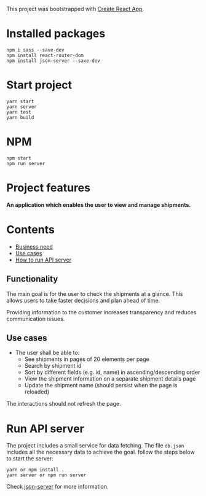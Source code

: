 This project was bootstrapped with [Create React App](https://github.com/facebook/create-react-app).

# Installed packages

```
npm i sass --save-dev
npm install react-router-dom
npm install json-server --save-dev
```

# Start project

```
yarn start
yarn server
yarn test
yarn build
```

# NPM

```
npm start
npm run server
```

# Project features

**An application which enables the user to view and manage shipments.**

# Contents

- [Business need](#business-need)
- [Use cases](#use-cases)
- [How to run API server](#how-to-run-api-server)

## Functionality

The main goal is for the user to check the shipments at a glance. This allows users to take faster decisions and plan ahead of time.

Providing information to the customer increases transparency and reduces communication issues.

## Use cases

- The user shall be able to:
  - See shipments in pages of 20 elements per page
  - Search by shipment id
  - Sort by different fields (e.g. id, name) in ascending/descending order
  - View the shipment information on a separate shipment details page
  - Update the shipment name (should persist when the page is reloaded)

The interactions should not refresh the page.

# Run API server

The project includes a small service for data fetching. The file `db.json` includes all the necessary data to achieve the goal. follow the steps below to start the server:

```
yarn or npm install .
yarn server or npm run server
```

Check [json-server](https://github.com/typicode/json-server) for more information.
